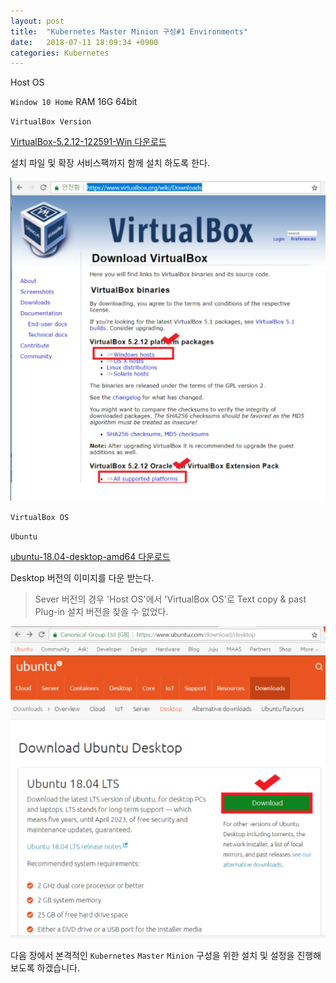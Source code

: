 ```yaml
---
layout: post
title:  "Kubernetes Master Minion 구성#1 Environments"
date:   2018-07-11 18:09:34 +0900
categories: Kubernetes
---
```


Host OS

`Window 10 Home` RAM 16G 64bit


`VirtualBox Version`

[VirtualBox-5.2.12-122591-Win 다운로드](https://www.virtualbox.org/wiki/Downloads "VirtualBox-5.2.12-122591-Win 다운로드")

설치 파일 및 확장 서비스팩까지 함께 설치 하도록 한다.

![VirtualBox 설치](/assets/img/environmen1.PNG)

`VirtualBox OS`

`Ubuntu`

[ubuntu-18.04-desktop-amd64 다운로드](https://www.ubuntu.com/download/desktop "Ubuntu-18.04-desktop-amd64 다운로드")


Desktop 버전의 이미지를 다운 받는다. 


> Sever 버전의 경우 'Host OS'에서 'VirtualBox OS'로 Text copy & past Plug-in 설치 버전을 찾을 수 없었다.

![Ubuntu 설치](/assets/img/environmen2.PNG)

다음 장에서 본격적인 `Kubernetes` `Master` `Minion` 구성을 위한 설치 및 설정을 진행해 보도록 하겠습니다.
